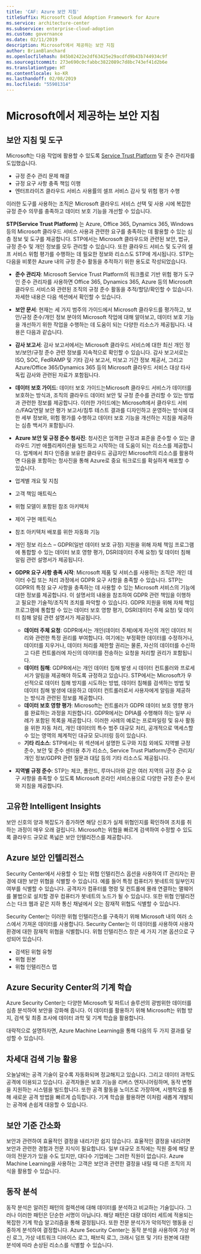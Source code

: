 ```yaml
---
title: 'CAF: Azure 보안 지침'
titleSuffix: Microsoft Cloud Adoption Framework for Azure
ms.service: architecture-center
ms.subservice: enterprise-cloud-adoption
ms.custom: governance
ms.date: 02/11/2019
description: Microsoft에서 제공하는 보안 지침
author: BrianBlanchard
ms.openlocfilehash: 845b02422e2df63425e29acdfd9b43b744934c9f
ms.sourcegitcommit: 273e690c0cfabbc3822089c7d8bc743ef41d2b6e
ms.translationtype: HT
ms.contentlocale: ko-KR
ms.lasthandoff: 02/08/2019
ms.locfileid: "55901314"
---
```

<!-- markdownlint-disable MD026 -->

# <a name="what-security-guidance-does-microsoft-provide"></a>Microsoft에서 제공하는 보안 지침

## <a name="security-guidance-and-tools"></a>보안 지침 및 도구

Microsoft는 다음 작업에 활용할 수 있도록 [Service Trust Platform](https://servicetrust.microsoft.com) 및 준수 관리자를 도입했습니다.

- 규정 준수 관리 문제 해결
- 규정 요구 사항 충족 책임 이행
- 엔터프라이즈 클라우드 서비스 사용률의 셀프 서비스 감사 및 위험 평가 수행

이러한 도구를 사용하는 조직은 Microsoft 클라우드 서비스 선택 및 사용 시에 복잡한 규정 준수 의무를 충족하고 데이터 보호 기능을 개선할 수 있습니다.

**STP(Service Trust Platform)** 는 Azure, Office 365, Dynamics 365, Windows 등의 Microsoft 클라우드 서비스 사용과 관련한 요구를 충족하는 데 활용할 수 있는 심층 정보 및 도구를 제공합니다. STP에서는 Microsoft 클라우드와 관련된 보안, 법규, 규정 준수 및 개인 정보를 모두 관리할 수 있습니다. 또한 클라우드 서비스 및 도구의 셀프 서비스 위험 평가를 수행하는 데 필요한 정보와 리소스도 STP에 게시됩니다. STP는 다음을 비롯한 Azure 내의 규정 준수 활동을 추적하기 위한 용도로 작성되었습니다.

- **준수 관리자**: Microsoft Service Trust Platform의 워크플로 기반 위험 평가 도구인 준수 관리자를 사용하면 Office 365, Dynamics 365, Azure 등의 Microsoft 클라우드 서비스와 관련된 조직의 규정 준수 활동을 추적/할당/확인할 수 있습니다. 자세한 내용은 다음 섹션에서 확인할 수 있습니다.
- **보안 문서**: 현재는 세 가지 범주의 가이드에서 Microsoft 클라우드를 평가하고, 보안/규정 준수/개인 정보 분야의 Microsoft 작업에 대해 알아보고, 데이터 보호 기능을 개선하기 위한 작업을 수행하는 데 도움이 되는 다양한 리소스가 제공됩니다. 내용은 다음과 같습니다.
- **감사 보고서**: 감사 보고서에서는 Microsoft 클라우드 서비스에 대한 최신 개인 정보/보안/규정 준수 관련 정보를 지속적으로 확인할 수 있습니다. 감사 보고서로는 ISO, SOC, FedRAMP 및 기타 감사 보고서, 미보고 기간 정보 제공서, 그리고 Azure/Office 365/Dynamics 365 등의 Microsoft 클라우드 서비스 대상 타사 독립 감사와 관련된 자료가 포함됩니다.
- **데이터 보호 가이드**: 데이터 보호 가이드는Microsoft 클라우드 서비스가 데이터를 보호하는 방식과, 조직의 클라우드 데이터 보안 및 규정 준수를 관리할 수 있는 방법과 관련한 정보를 제공합니다. 이러한 가이드에는 Microsoft에서 클라우드 서비스/FAQ/연말 보안 평가 보고서/침투 테스트 결과를 디자인하고 운영하는 방식에 대한 세부 정보와, 위험 평가를 수행하고 데이터 보호 기능을 개선하는 지침을 제공하는 심층 백서가 포함됩니다.
- **Azure 보안 및 규정 준수 청사진**: 청사진은 엄격한 규정과 표준을 준수할 수 있는 클라우드 기반 애플리케이션을 빌드하고 시작하는 데 도움이 되는 리소스를 제공합니다. 업계에서 최다 인증을 보유한 클라우드 공급자인 Microsoft의 리소스를 활용하면 다음을 포함하는 청사진을 통해 Azure로 중요 워크로드를 확실하게 배포할 수 있습니다.

- 업계별 개요 및 지침
- 고객 책임 매트릭스
- 위협 모델이 포함된 참조 아키텍처
- 제어 구현 매트릭스
- 참조 아키텍처 배포를 위한 자동화 기능
- 개인 정보 리소스 – GDPR(일반 데이터 보호 규정) 지원을 위해 자체 책임 프로그램에 통합할 수 있는 데이터 보호 영향 평가, DSR(데이터 주체 요청) 및 데이터 침해 알림 관련 설명서가 제공됩니다.

- **GDPR 요구 사항 충족 시작**: Microsoft 제품 및 서비스를 사용하는 조직은 개인 데이터 수집 또는 처리 과정에서 GDPR 요구 사항을 충족할 수 있습니다. STP는 GDPR의 특정 요구 사항을 충족하는 데 사용할 수 있는 Microsoft 서비스의 기능에 대한 정보를 제공합니다. 이 설명서의 내용을 참조하여 GDPR 관련 책임을 이행하고 필요한 기술적/조직적 조치를 파악할 수 있습니다. GDPR 지원을 위해 자체 책임 프로그램에 통합할 수 있는 데이터 보호 영향 평가, DSR(데이터 주체 요청) 및 데이터 침해 알림 관련 설명서가 제공됩니다.
  - **데이터 주체 요청**: GDPR에서는 개인(데이터 주체)에게 자신의 개인 데이터 처리와 관련한 특정 권리를 부여합니다. 여기에는 부정확한 데이터를 수정하거나, 데이터를 지우거나, 데이터 처리를 제한할 권리는 물론, 자신의 데이터를 수신하고 다른 컨트롤러에 자신의 데이터를 전송하는 요청을 처리할 권리가 포함됩니다.
  - **데이터 침해**: GDPR에서는 개인 데이터 침해 발생 시 데이터 컨트롤러와 프로세서가 알림을 제공해야 하도록 규정하고 있습니다. STP에서는 Microsoft가 우선적으로 데이터 침해 방지를 시도하는 방법, 데이터 침해를 검색하는 방법 및 데이터 침해 발생에 대응하고 데이터 컨트롤러로서 사용자에게 알림을 제공하는 방식과 관련된 정보를 제공합니다.
  - **데이터 보호 영향 평가**: Microsoft는 컨트롤러가 GDPR 데이터 보호 영향 평가를 완료하는 과정을 지원합니다. GDPR에서는 DPIA를 수행해야 하는 일부 사례가 포함된 목록을 제공합니다. 이러한 사례의 예로는 프로파일링 및 유사 활동을 위한 자동 처리, 개인 데이터의 특수 범주 대규모 처리, 공개적으로 액세스할 수 있는 영역의 체계적인 대규모 모니터링 등이 있습니다.
  - **기타 리소스**: STP에서는 위 섹션에서 설명한 도구와 지침 외에도 지역별 규정 준수, 보안 및 준수 센터용 추가 리소스, Service Trust Platform/준수 관리자/개인 정보/GDPR 관련 질문과 대답 등의 기타 리소스도 제공됩니다.
- **지역별 규정 준수**: STP는 체코, 폴란드, 루마니아와 같은 여러 지역의 규정 준수 요구 사항을 충족할 수 있도록 Microsoft 온라인 서비스용으로 다양한 규정 준수 문서와 지침을 제공합니다.

## <a name="unique-intelligent-insights"></a>고유한 Intelligent Insights

보안 신호의 양과 복잡도가 증가하면 해당 신호가 실제 위협인지를 확인하여 조치를 취하는 과정이 매우 오래 걸립니다. Microsoft는 위협을 빠르게 검색하여 수정할 수 있도록 클라우드 규모로 폭넓은 보안 인텔리전스를 제공합니다.

## <a name="azure-threat-intelligence"></a>Azure 보안 인텔리전스

Security Center에서 사용할 수 있는 위협 인텔리전스 옵션을 사용하여 IT 관리자는 환경에 대한 보안 위협을 식별할 수 있습니다. 예를 들어 특정 컴퓨터가 봇네트의 일부인지 여부를 식별할 수 있습니다. 공격자가 컴퓨터를 명령 및 컨트롤에 몰래 연결하는 맬웨어를 불법으로 설치할 경우 컴퓨터가 봇네트의 노드가 될 수 있습니다. 또한 위협 인텔리전스는 다크 웹과 같은 지하 통신 채널에서 오는 잠재적 위협도 식별할 수 있습니다.

Security Center는 이러한 위협 인텔리전스를 구축하기 위해 Microsoft 내의 여러 소스에서 가져온 데이터를 사용합니다. Security Center는 이 데이터를 사용하여 사용자 환경에 대한 잠재적 위협을 식별합니다. 위협 인텔리전스 창은 세 가지 기본 옵션으로 구성되어 있습니다.

- 검색된 위협 유형
- 위협 원본
- 위협 인텔리전스 맵

## <a name="machine-learning-in-azure-security-center"></a>Azure Security Center의 기계 학습

Azure Security Center는 다양한 Microsoft 및 파트너 솔루션의 광범위한 데이터를 심층 분석하여 보안을 강화해 줍니다. 이 데이터를 활용하기 위해 Microsoft는 위협 방지, 검색 및 최종 조사에 데이터 과학 및 기계 학습을 활용합니다.

대략적으로 설명하자면, Azure Machine Learning을 통해 다음의 두 가지 결과를 달성할 수 있습니다.

## <a name="next-generation-detection"></a>차세대 검색 기능 활용

오늘날에는 공격 기술이 갈수록 자동화되며 정교해지고 있습니다. 그리고 데이터 과학도 공격에 이용되고 있습니다. 공격자들은 보호 기능을 리버스 엔지니어링하며, 동작 변형을 지원하는 시스템을 빌드합니다. 또한 공격 활동을 노이즈로 가장하며, 시행착오를 통해 새로운 공격 방법을 빠르게 습득합니다. 기계 학습을 활용하면 이처럼 새롭게 개발되는 공격에 손쉽게 대응할 수 있습니다.

## <a name="simplified-security-baseline"></a>보안 기준 간소화

보안과 관련하여 효율적인 결정을 내리기란 쉽지 않습니다. 효율적인 결정을 내리려면 보안과 관련한 경험과 전문 지식이 필요합니다. 일부 대규모 조직에는 직원 중에 해당 분야의 전문가가 있을 수도 있지만, 대다수 기업에는 그러한 직원이 없습니다. Azure Machine Learning을 사용하는 고객은 보안과 관련한 결정을 내릴 때 다른 조직의 지식을 활용할 수 있습니다.

## <a name="behavioral-analytics"></a>동작 분석

동작 분석은 알려진 패턴의 컬렉션에 대해 데이터를 분석하고 비교하는 기술입니다. 그러나 이러한 패턴은 단순한 서명이 아닙니다. 해당 패턴은 대량 데이터 세트에 적용되는 복잡한 기계 학습 알고리즘을 통해 결정됩니다. 또한 전문 분석가가 악의적인 행동을 신중하게 분석하여 결정합니다. Azure Security Center는 동작 분석을 사용하여 가상 머신 로그, 가상 네트워크 디바이스 로그, 패브릭 로그, 크래시 덤프 및 기타 원본에 대한 분석에 따라 손상된 리소스를 식별할 수 있습니다.

